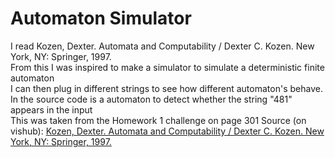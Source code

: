 <h1>Automaton Simulator</h1>
<p>I read Kozen, Dexter. Automata and Computability / Dexter C. Kozen. New York, NY: Springer, 1997.
<br>From this I was inspired to make a simulator to simulate a deterministic finite automaton
<br>I can then plug in different strings to see how different automaton's behave.
<br>In the source code is a automaton to detect whether the string "481" appears in the input
<br> This was taken from the Homework 1 challenge on page 301
Source (on vishub): <a href=https://vishub.org/officedocs/13770.pdf>Kozen, Dexter. Automata and Computability / Dexter C. Kozen. New York, NY: Springer, 1997.</a>
